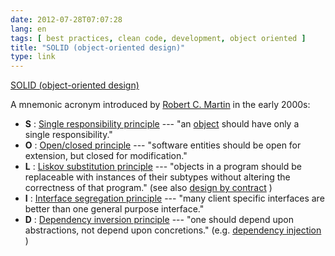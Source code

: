 ```yaml
---
date: 2012-07-28T07:07:28
lang: en
tags: [ best practices, clean code, development, object oriented ]
title: "SOLID (object-oriented design)"
type: link
---
```


[SOLID (object-oriented
design)](http://en.wikipedia.org/wiki/Solid_(object-oriented_design))

A mnemonic acronym introduced by [Robert C.
Martin](http://en.wikipedia.org/wiki/Robert_C._Martin "Robert C. Martin")
in the early 2000s:

-   **S** : [Single responsibility
    principle](http://en.wikipedia.org/wiki/Single_responsibility_principle "Single responsibility principle")
    --- "an
    [object](http://en.wikipedia.org/wiki/Object_(computer_science) "Object (computer science)")
    should have only a single responsibility."
-   **O** : [Open/closed
    principle](http://en.wikipedia.org/wiki/Open/closed_principle "Open/closed principle")
    --- "software entities should be open for extension, but closed for
    modification."
-   **L** : [Liskov substitution
    principle](http://en.wikipedia.org/wiki/Liskov_substitution_principle "Liskov substitution principle")
    --- "objects in a program should be replaceable with instances of
    their subtypes without altering the correctness of that program."
    (see  also [design by
    contract](http://en.wikipedia.org/wiki/Design_by_contract "Design by contract")
    )
-   **I** : [Interface segregation
    principle](http://en.wikipedia.org/wiki/Interface_segregation_principle "Interface segregation principle")
    --- "many client specific interfaces are better than one general
    purpose interface."
-   **D** : [Dependency inversion
    principle](http://en.wikipedia.org/wiki/Dependency_inversion_principle "Dependency inversion principle")
    --- "one should depend upon abstractions, not depend upon
    concretions." (e.g. [dependency
    injection](http://en.wikipedia.org/wiki/Dependency_injection "Dependency injection")
    )

